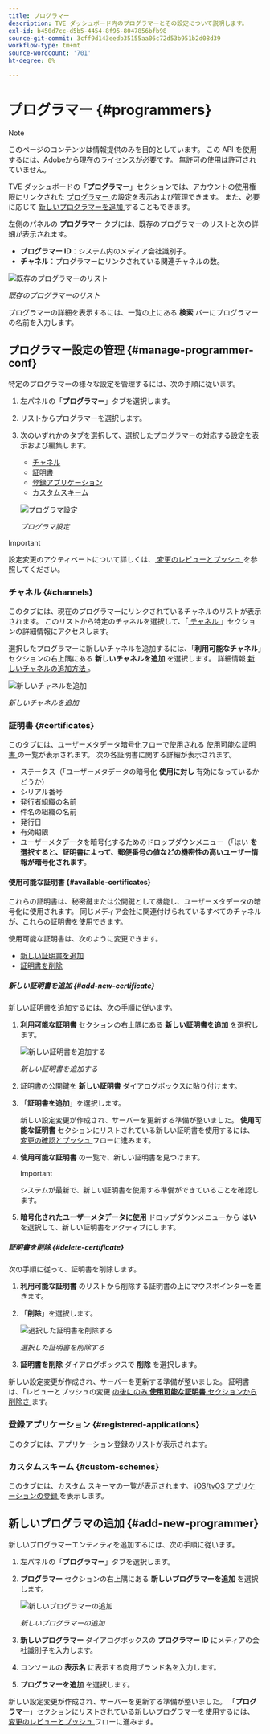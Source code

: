 ```yaml
---
title: プログラマー
description: TVE ダッシュボード内のプログラマーとその設定について説明します。
exl-id: b450d7cc-d5b5-4454-8f95-8047856bfb98
source-git-commit: 3cff9d143eedb35155aa06c72d53b951b2d08d39
workflow-type: tm+mt
source-wordcount: '701'
ht-degree: 0%

---
```


# プログラマー {#programmers}

>[!NOTE]
>
>このページのコンテンツは情報提供のみを目的としています。 この API を使用するには、Adobeから現在のライセンスが必要です。 無許可の使用は許可されていません。

TVE ダッシュボードの「**プログラマー**」セクションでは、アカウントの使用権限にリンクされた [ プログラマー ](/help/authentication/glossary.md#programmer) の設定を表示および管理できます。 また、必要に応じて [ 新しいプログラマーを追加 ](#add-new-programmer) することもできます。

左側のパネルの **プログラマー** タブには、既存のプログラマーのリストと次の詳細が表示されます。

* **プログラマー ID**：システム内のメディア会社識別子。
* **チャネル**：プログラマーにリンクされている関連チャネルの数。

![ 既存のプログラマーのリスト ](assets/programmers-list.png)

*既存のプログラマーのリスト*

プログラマーの詳細を表示するには、一覧の上にある **検索** バーにプログラマーの名前を入力します。

## プログラマー設定の管理 {#manage-programmer-conf}

特定のプログラマーの様々な設定を管理するには、次の手順に従います。

1. 左パネルの「**プログラマー**」タブを選択します。
1. リストからプログラマーを選択します。
1. 次のいずれかのタブを選択して、選択したプログラマーの対応する設定を表示および編集します。

   * [チャネル](#channels)
   * [証明書](#certificates)
   * [登録アプリケーション](#registered-applications)
   * [カスタムスキーム](#custom-schemes)

   ![ プログラマ設定 ](assets/programmer-settings.png)

   *プログラマ設定*

>[!IMPORTANT]
>
> 設定変更のアクティベートについて詳しくは、[ 変更のレビューとプッシュ ](/help/authentication/tve-dashboard-review-push-changes.md) を参照してください。

### チャネル {#channels}

このタブには、現在のプログラマーにリンクされているチャネルのリストが表示されます。 このリストから特定のチャネルを選択して、「[ チャネル ](/help/authentication/tve-dashboard-channels.md)」セクションの詳細情報にアクセスします。

選択したプログラマーに新しいチャネルを追加するには、「**利用可能なチャネル**」セクションの右上隅にある **新しいチャネルを追加** を選択します。 詳細情報 [ 新しいチャネルの追加方法 ](/help/authentication/tve-dashboard-channels.md#add-new-channel)。

![ 新しいチャネルを追加 ](assets/programmers-channels.png)

*新しいチャネルを追加*

### 証明書 {#certificates}

このタブには、ユーザーメタデータ暗号化フローで使用される [ 使用可能な証明書 ](#available-certificates) の一覧が表示されます。 次の各証明書に関する詳細が表示されます。

* ステータス（「ユーザーメタデータの暗号化 **使用に対し** 有効になっているかどうか）
* シリアル番号
* 発行者組織の名前
* 件名の組織の名前
* 発行日
* 有効期限
* ユーザーメタデータを暗号化するためのドロップダウンメニュー（「はい **を選択すると、証明書によって、郵便番号の値などの機密性の高いユーザー情報が暗号化されます**。

#### 使用可能な証明書 {#available-certificates}

これらの証明書は、秘密鍵または公開鍵として機能し、ユーザーメタデータの暗号化に使用されます。 同じメディア会社に関連付けられているすべてのチャネルが、これらの証明書を使用できます。

使用可能な証明書は、次のように変更できます。

* [新しい証明書を追加](#add-new-certificate)
* [証明書を削除](#delete-certificate)

##### 新しい証明書を追加 {#add-new-certificate}

新しい証明書を追加するには、次の手順に従います。

1. **利用可能な証明書** セクションの右上隅にある **新しい証明書を追加** を選択します。

   ![ 新しい証明書を追加する ](assets/programmer-add-new-certificate.png)

   *新しい証明書を追加する*

1. 証明書の公開鍵を **新しい証明書** ダイアログボックスに貼り付けます。
1. 「**証明書を追加**」を選択します。

   新しい設定変更が作成され、サーバーを更新する準備が整いました。 **使用可能な証明書** セクションにリストされている新しい証明書を使用するには、[ 変更の確認とプッシュ ](/help/authentication/tve-dashboard-review-push-changes.md) フローに進みます。

1. **使用可能な証明書** の一覧で、新しい証明書を見つけます。

   >[!IMPORTANT]
   >
   > システムが最新で、新しい証明書を使用する準備ができていることを確認します。

1. **暗号化されたユーザーメタデータに使用** ドロップダウンメニューから **はい** を選択して、新しい証明書をアクティブにします。

##### 証明書を削除 {#delete-certificate}

次の手順に従って、証明書を削除します。

1. **利用可能な証明書** のリストから削除する証明書の上にマウスポインターを置きます。
1. 「**削除**」を選択します。

   ![ 選択した証明書を削除する ](assets/programmer-remove-certificate.png)

   *選択した証明書を削除する*

1. **証明書を削除** ダイアログボックスで **削除** を選択します。

新しい設定変更が作成され、サーバーを更新する準備が整いました。 証明書は、「レビューとプッシュの変更 [ の後にのみ **使用可能な証明書** セクションから削除さ ](/help/authentication/tve-dashboard-review-push-changes.md) ます。

### 登録アプリケーション {#registered-applications}

このタブには、アプリケーション登録のリストが表示されます。

### カスタムスキーム {#custom-schemes}

このタブには、カスタム スキーマの一覧が表示されます。 [iOS/tvOS アプリケーションの登録 ](/help/authentication/iostvos-application-registration.md) を表示します。

## 新しいプログラマの追加 {#add-new-programmer}

新しいプログラマーエンティティを追加するには、次の手順に従います。

1. 左パネルの「**プログラマー**」タブを選択します。
1. **プログラマー** セクションの右上隅にある **新しいプログラマーを追加** を選択します。

   ![ 新しいプログラマーの追加 ](assets/add-new-programmer.png)

   *新しいプログラマーの追加*

1. **新しいプログラマー** ダイアログボックスの **プログラマー ID** にメディアの会社識別子を入力します。
1. コンソールの **表示名** に表示する商用ブランド名を入力します。
1. **プログラマーを追加** を選択します。

新しい設定変更が作成され、サーバーを更新する準備が整いました。 「**プログラマー**」セクションにリストされている新しいプログラマーを使用するには、[ 変更のレビューとプッシュ ](/help/authentication/tve-dashboard-review-push-changes.md) フローに進みます。
